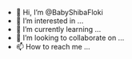 - 👋 Hi, I’m @BabyShibaFloki
- 👀 I’m interested in ...
- 🌱 I’m currently learning ...
- 💞️ I’m looking to collaborate on ...
- 📫 How to reach me ...

<!---
BabyShibaFloki/BabyShibaFloki is a ✨ special ✨ repository because its `README.md` (this file) appears on your GitHub profile.
You can click the Preview link to take a look at your changes.
--->
